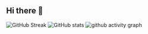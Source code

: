## Hi there 👋

<!--
**Aromalsp123/Aromalsp123** is a ✨ _special_ ✨ repository because its `README.md` (this file) appears on your GitHub profile.

Here are some ideas to get you started:

- 🔭 I’m currently working on ...
- 🌱 I’m currently learning ...
- 👯 I’m looking to collaborate on ...
- 🤔 I’m looking for help with ...
- 💬 Ask me about ...
- 📫 How to reach me: ...
- 😄 Pronouns: ...
- ⚡ Fun fact: ...
-->

![GitHub Streak](https://streak-stats.demolab.com?user=Aromalsp123&theme=whatsapp-light&hide_border=true)
![GitHub stats](https://github-readme-stats.vercel.app/api?username=Aromalsp123&theme=ambient_gradient&show_icons=true)
![github activity graph](https://github-readme-activity-graph.vercel.app/graph?username=Aromalsp123&theme=github-compact)

